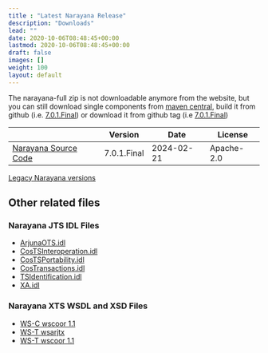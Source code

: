 ```yaml
---
title : "Latest Narayana Release"
description: "Downloads"
lead: ""
date: 2020-10-06T08:48:45+00:00
lastmod: 2020-10-06T08:48:45+00:00
draft: false
images: []
weight: 100
layout: default
---
```

The narayana-full zip is not downloadable anymore from the website, but you can still download single components from [maven central](https://mvnrepository.com/artifact/org.jboss.narayana), build it from github (i.e. [7.0.1.Final](https://github.com/jbosstm/narayana/tree/7.0.1.Final)) or download it from github tag (i.e [7.0.1.Final](https://github.com/jbosstm/narayana/releases/tag/7.0.1.Final))


| | Version | Date | License |
| ---------------------------------------- | ----------- | ----------------- | ---------------- |
| [Narayana Source Code](https://github.com/jbosstm/narayana/releases/tag/7.0.1.Final) | 7.0.1.Final | 2024-02-21 | Apache-2.0

[Legacy Narayana versions](../downloads-other/index.html)

Other related files
-------------------

### Narayana JTS IDL Files

-   [
    ArjunaOTS.idl](https://github.com/jbosstm/narayana/tree/5.13.1.Final/ArjunaJTS/idl/src/main/idl/arjuna/ArjunaOTS.idl)
-   [
    CosTSInteroperation.idl](https://github.com/jbosstm/narayana/tree/5.13.1.Final/ArjunaJTS/idl/src/main/idl/omg/CosTSInteroperation.idl)
-   [
    CosTSPortability.idl](https://github.com/jbosstm/narayana/tree/5.13.1.Final/ArjunaJTS/idl/src/main/idl/omg/CosTSPortability.idl)
-   [
    CosTransactions.idl](https://github.com/jbosstm/narayana/tree/5.13.1.Final/ArjunaJTS/idl/src/main/idl/omg/CosTransactions.idl)
-   [
    TSIdentification.idl](https://github.com/jbosstm/narayana/tree/5.13.1.Final/ArjunaJTS/idl/src/main/idl/omg/TSIdentification.idl)
-   [
    XA.idl](https://github.com/jbosstm/narayana/tree/5.13.1.Final/ArjunaJTS/idl/src/main/idl/omg/XA.idl)

### Narayana XTS WSDL and XSD Files

-   [ WS-C wscoor
    1.1](https://github.com/jbosstm/narayana/tree/5.13.1.Final/XTS/WS-C/dev/dd/wscoor1.1/wsdl)
-   [ WS-T
    wsarjtx](https://github.com/jbosstm/narayana/tree/5.13.1.Final/XTS/WS-T/dev/dd/wsarjtx/wsdl)
-   [ WS-T wscoor
    1.1](https://github.com/jbosstm/narayana/tree/5.13.1.Final/XTS/WS-T/dev/dd/wscoor1.1/wsdl)
